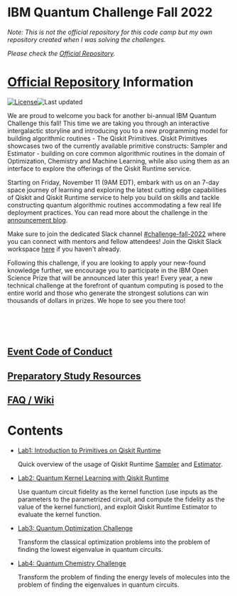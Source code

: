 # IBM Quantum Challenge Fall 2022

_Note: This is not the official repository for this code camp but my own repository created when I was solving the challenges._

_Please check the [Official Repository](https://github.com/qiskit-community/ibm-quantum-challenge-fall-22)._

# [Official Repository](https://github.com/qiskit-community/ibm-quantum-challenge-fall-22) Information

[![License](https://img.shields.io/github/license/qiskit-community/ibm-quantum-fall-challenge-22.svg)](https://opensource.org/licenses/Apache-2.0)<!--- long-description-skip-begin -->![Last updated](https://img.shields.io/github/last-commit/qiskit-community/ibm-quantum-fall-challenge-22/main?label=Last%20updated&style=flat)


We are proud to welcome you back for another bi-annual IBM Quantum Challenge this fall! This time we are taking you through an interactive intergalactic storyline and introducing you to a new programming model for building algorithmic routines - The Qiskit Primitives. Qiskit Primitives showcases two of the currently available primitive constructs: Sampler and Estimator - building on core common algorithmic routines in the domain of Optimization, Chemistry and Machine Learning, while also using them as an interface to explore the offerings of the Qiskit Runtime service.

Starting on Friday, November 11 (9AM EDT), embark with us on an 7-day space journey of learning and exploring the latest cutting edge capabilities of Qiskit and Qiskit Runtime service to help you build on skills and tackle constructing quantum algorithmic routines accommodating a few real life deployment practices. You can read more about the challenge in the [announcement blog](https://www.research.ibm.com/blog/quantum-challenge-fall-2022).

Make sure to join the dedicated Slack channel [#challenge-fall-2022](https://qiskit.slack.com/archives/C0466L7D5CG) where you can connect with mentors and fellow attendees! Join the Qiskit Slack workspace [here](https://ibm.co/joinqiskitslack) if you haven't already. 

Following this challenge, if you are looking to apply your new-found knowledge further, we encourage you to participate in the IBM Open Science Prize that will be announced later this year! Every year, a new technical challenge at the forefront of quantum computing is posed to the entire world and those who generate the strongest solutions can win thousands of dollars in prizes. We hope to see you there too!

<br>
<br><br>

## [Event Code of Conduct](https://github.com/qiskit-community/ibm-quantum-fall-challenge-22/blob/main/code%20of%20conduct-for-participants.md)

## [Preparatory Study Resources](https://github.com/qiskit-community/ibm-quantum-challenge-fall-22/blob/main/preliminary_content.md)

## [FAQ / Wiki](https://github.com/qiskit-community/ibm-quantum-challenge-fall-22/wiki)

# Contents

* [Lab1: Introduction to Primitives on Qiskit Runtime](content/lab-1/lab1.ipynb)

    Quick overview of the usage of Qiskit Runtime [Sampler](https://qiskit.org/documentation/partners/qiskit_ibm_runtime/stubs/qiskit_ibm_runtime.Sampler.html#sampler) and [Estimator](https://qiskit.org/documentation/partners/qiskit_ibm_runtime/stubs/qiskit_ibm_runtime.Estimator.html#estimator).
* [Lab2: Quantum Kernel Learning with Qiskit Runtime](content/lab-2/lab2.ipynb)

    Use quantum circuit fidelity as the kernel function (use inputs as the parameters to the parametrized circuit, and compute the fidelity as the value of the kernel function), and exploit Qiskit Runtime Estimator to evaluate the kernel function.
* [Lab3: Quantum Optimization Challenge](content/lab-3/lab3.ipynb)

    Transform the classical optimization problems into the problem of finding the lowest eigenvalue in quantum circuits.
* [Lab4: Quantum Chemistry Challenge](content/lab-4/lab4.ipynb)

    Transform the problem of finding the energy levels of molecules into the problem of finding the eigenvalues in quantum circuits.
